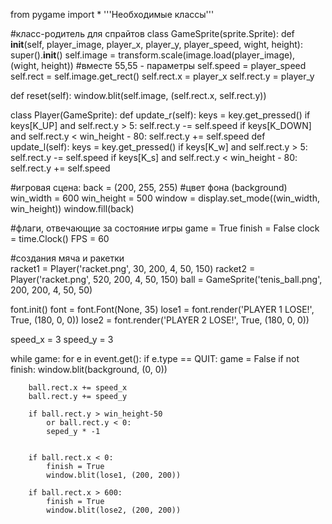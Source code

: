 from pygame import *
'''Необходимые классы'''


#класс-родитель для спрайтов
class GameSprite(sprite.Sprite):
    def __init__(self, player_image, player_x, player_y, player_speed, wight, height):
        super().__init__()
        self.image = transform.scale(image.load(player_image), (wight, height)) #вместе 55,55 - параметры
        self.speed = player_speed
        self.rect = self.image.get_rect()
        self.rect.x = player_x
        self.rect.y = player_y


def reset(self):
    window.blit(self.image, (self.rect.x, self.rect.y))


class Player(GameSprite):
    def update_r(self):
        keys = key.get_pressed()
        if keys[K_UP] and self.rect.y > 5:
            self.rect.y -= self.speed
        if keys[K_DOWN] and self.rect.y < win_height - 80:
            self.rect.y += self.speed
    def update_l(self):
        keys = key.get_pressed()
        if keys[K_w] and self.rect.y > 5:
            self.rect.y -= self.speed
        if keys[K_s] and self.rect.y < win_height - 80:
            self.rect.y += self.speed


#игровая сцена:
back = (200, 255, 255) #цвет фона (background)
win_width = 600
win_height = 500
window = display.set_mode((win_width, win_height))
window.fill(back)


#флаги, отвечающие за состояние игры
game = True
finish = False
clock = time.Clock()
FPS = 60


#создания мяча и ракетки   
racket1 = Player('racket.png', 30, 200, 4, 50, 150) 
racket2 = Player('racket.png', 520, 200, 4, 50, 150)
ball = GameSprite('tenis_ball.png', 200, 200, 4, 50, 50)


font.init()
font = font.Font(None, 35)
lose1 = font.render('PLAYER 1 LOSE!', True, (180, 0, 0))
lose2 = font.render('PLAYER 2 LOSE!', True, (180, 0, 0))


speed_x = 3
speed_y = 3


while game:
    for e in event.get():
        if e.type == QUIT:
        game = False
    if not finish:
        window.blit(background, (0, 0))

        ball.rect.x += speed_x
        ball.rect.y += speed_y

        if ball.rect.y > win_height-50
            or ball.rect.y < 0:
            seped_y * -1


        if ball.rect.x < 0:
            finish = True
            window.blit(lose1, (200, 200))

        if ball.rect.x > 600:
            finish = True
            window.blit(lose2, (200, 200))
